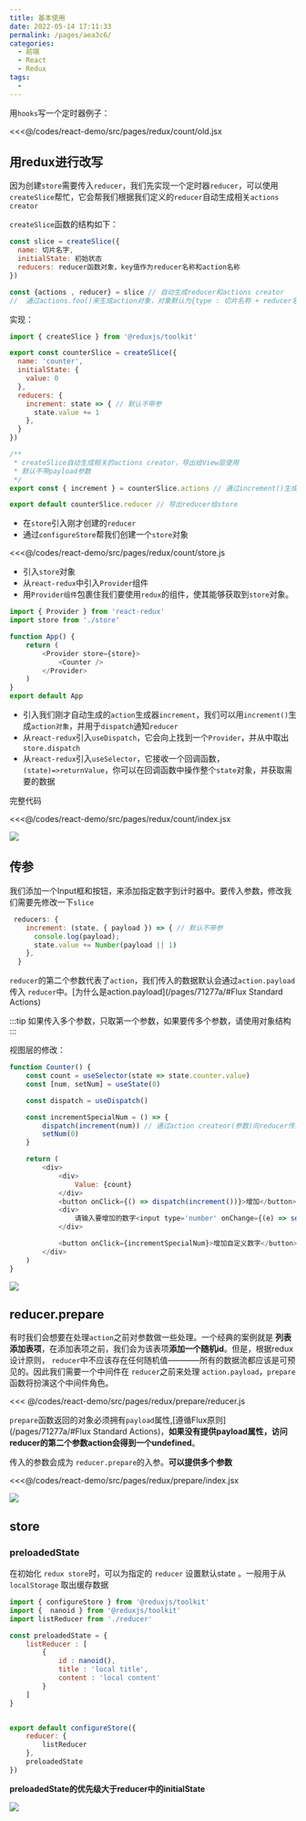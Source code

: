 ```yaml
---
title: 基本使用
date: 2022-05-14 17:11:33
permalink: /pages/aea3c6/
categories:
  - 前端
  - React
  - Redux
tags:
  - 
---
```


用`hooks`写一个定时器例子：

<<<@/codes/react-demo/src/pages/redux/count/old.jsx

## 用redux进行改写

因为创建`store`需要传入`reducer`，我们先实现一个定时器`reducer`，可以使用`createSlice`帮忙，它会帮我们根据我们定义的`reducer`自动生成相关`actions creator`

`createSlice`函数的结构如下：

```js
const slice = createSlice({
  name: 切片名字,
  initialState: 初始状态
  reducers: reducer函数对象，key值作为reducer名称和action名称
})

const {actions , reducer} = slice // 自动生成reducer和actions creator
//  通过actions.foo()来生成action对象，对象默认为{type : 切片名称 + reducer名称}
```

实现：

```js
import { createSlice } from '@reduxjs/toolkit'

export const counterSlice = createSlice({
  name: 'counter',
  initialState: {
    value: 0
  },
  reducers: {
    increment: state => { // 默认不带参
      state.value += 1
    },
  }
})

/**
 * createSlice自动生成相关的actions creator，导出给View层使用
 * 默认不带payload参数
 */
export const { increment } = counterSlice.actions // 通过increment()生成action

export default counterSlice.reducer // 导出reducer给store
```


-   在`store`引入刚才创建的`reducer`
-   通过`configureStore`帮我们创建一个`store`对象

<<<@/codes/react-demo/src/pages/redux/count/store.js

-   引入`store`对象
-   从`react-redux`中引入`Provider`组件
-   用`Provider组件`包裹住我们要使用`redux`的组件，使其能够获取到`store`对象。

```js
import { Provider } from 'react-redux'
import store from './store'

function App() {
    return (
        <Provider store={store}>
            <Counter />
        </Provider>
    )
}
export default App
```

-   引入我们刚才自动生成的`action`生成器`increment`，我们可以用`increment()`生成`action对象`，并用于`dispatch`通知`reducer`
-   从`react-redux`引入`useDispatch`，它会向上找到一个`Provider`，并从中取出`store.dispatch`
-   从`react-redux`引入`useSelector`，它接收一个回调函数，`(state)=>returnValue`，你可以在回调函数中操作整个`state`对象，并获取需要的数据

完整代码

<<<@/codes/react-demo/src/pages/redux/count/index.jsx

![](https://linyc.oss-cn-beijing.aliyuncs.com/redux.gif)

## 传参

我们添加一个Input框和按钮，来添加指定数字到计时器中。要传入参数，修改我们需要先修改一下`slice`

```javascript
 reducers: {
    increment: (state, { payload }) => { // 默认不带参
      console.log(payload);
      state.value += Number(payload || 1)
    },
  }
```

`reducer`的第二个参数代表了`action`，我们传入的数据默认会通过`action.payload`传入 `reducer`中。[为什么是action.payload](/pages/71277a/#Flux Standard Actions)

:::tip
如果传入多个参数，只取第一个参数，如果要传多个参数，请使用对象结构
:::

视图层的修改：

```js
function Counter() {
    const count = useSelector(state => state.counter.value)
    const [num, setNum] = useState(0) 

    const dispatch = useDispatch()

    const incrementSpecialNum = () => {
        dispatch(increment(num)) // 通过action createor(参数)向reducer传入参数，参数会存放在action.payload中
        setNum(0)
    }

    return (
        <div>
            <div>
                Value: {count}
            </div>
            <button onClick={() => dispatch(increment())}>增加</button>
            <div>
                请输入要增加的数字<input type='number' onChange={(e) => setNum(Number(e.target.value))} />
            </div>

            <button onClick={incrementSpecialNum}>增加自定义数字</button>
        </div>
    )
}
```

![](https://linyc.oss-cn-beijing.aliyuncs.com/redux-params.gif)

## reducer.prepare

有时我们会想要在处理`action`之前对参数做一些处理。一个经典的案例就是 **列表添加表项**，在添加表项之前，我们会为该表项**添加一个随机id**。但是，根据redux设计原则， `reducer`中不应该存在任何随机值————所有的数据流都应该是可预见的。因此我们需要一个中间件在 `reducer`之前来处理 `action.payload`，`prepare`函数将扮演这个中间件角色。

<<< @/codes/react-demo/src/pages/redux/prepare/reducer.js

`prepare`函数返回的对象必须拥有`payload`属性,[遵循Flux原则](/pages/71277a/#Flux Standard Actions)，**如果没有提供payload属性，访问reducer的第二个参数action会得到一个undefined**。

传入的参数会成为 `reducer.prepare`的入参。**可以提供多个参数**

<<<@/codes/react-demo/src/pages/redux/prepare/index.jsx

![](https://linyc.oss-cn-beijing.aliyuncs.com/redux-prepare.gif)

## store

### preloadedState

在初始化 `redux store`时，可以为指定的 `reducer` 设置默认state 。一般用于从 `localStorage` 取出缓存数据

```js
import { configureStore } from '@reduxjs/toolkit'
import {  nanoid } from '@reduxjs/toolkit'
import listReducer from './reducer'

const preloadedState = {
    listReducer : [
        {
            id : nanoid(),
            title : 'local title',
            content : 'local content'
        }
    ]
}


export default configureStore({
    reducer: {
        listReducer
    },
    preloadedState
})
```

**preloadedState的优先级大于reducer中的initialState**

![](https://linyc.oss-cn-beijing.aliyuncs.com/20220516165325.png)


